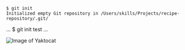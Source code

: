 ```
$ git init
Initialized empty Git repository in /Users/skills/Projects/recipe-repository/.git/
```

...
$ git init 
test
...


![Image of Yaktocat](https://octodex.github.com/images/yaktocat.png)


